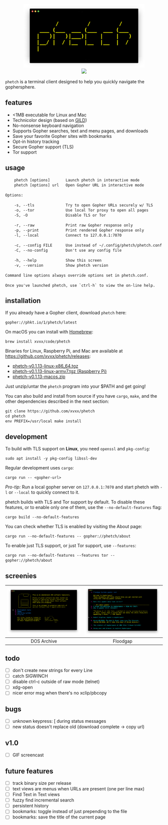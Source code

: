 <!--
      /         /         /
 ___ (___  ___ (___  ___ (___
|   )|   )|___)|    |    |   )
|__/ |  / |__  |__  |__  |  /
|
--> <p align="center"> <img src="./img/logo.png"> <br>
<a href="https://git.io/JveQo">
<img src="https://img.shields.io/github/v/release/xvxx/phetch?include_prereleases">
</a>
</p>

`phetch` is a terminal client designed to help you quickly navigate
the gophersphere.

## features

- <1MB executable for Linux and Mac
- Technicolor design (based on [GILD](https://github.com/xvxx/gild))
- No-nonsense keyboard navigation
- Supports Gopher searches, text and menu pages, and downloads
- Save your favorite Gopher sites with bookmarks
- Opt-in history tracking
- Secure Gopher support (TLS)
- Tor support

## usage

        phetch [options]       Launch phetch in interactive mode
        phetch [options] url   Open Gopher URL in interactive mode

    Options:

        -s, --tls              Try to open Gopher URLs securely w/ TLS
        -o, --tor              Use local Tor proxy to open all pages
        -S, -O                 Disable TLS or Tor
                                
        -r, --raw              Print raw Gopher response only
        -p, --print            Print rendered Gopher response only
        -l, --local            Connect to 127.0.0.1:7070

        -c, --config FILE      Use instead of ~/.config/phetch/phetch.conf
        -C, --no-config        Don't use any config file            
        
        -h, --help             Show this screen
        -v, --version          Show phetch version

    Command line options always override options set in phetch.conf.

    Once you've launched phetch, use `ctrl-h` to view the on-line help.

## installation

If you already have a Gopher client, download `phetch` here:

    gopher://phkt.io/1/phetch/latest

On macOS you can install with [Homebrew](https://brew.sh/):

    brew install xvxx/code/phetch

Binaries for Linux, Raspberry Pi, and Mac are available at
https://github.com/xvxx/phetch/releases:

- [phetch-v0.1.13-linux-x86_64.tgz][0]
- [phetch-v0.1.13-linux-armv7.tgz (Raspberry Pi)][1]
- [phetch-v0.1.13-macos.zip][2]

Just unzip/untar the `phetch` program into your $PATH and get going!

You can also build and install from source if you have `cargo`,
`make`, and the other dependencies described in the next section:

    git clone https://github.com/xvxx/phetch
    cd phetch
    env PREFIX=/usr/local make install

## development

To build with TLS support on **Linux**, you need `openssl` and
`pkg-config`:

    sudo apt install -y pkg-config libssl-dev

Regular development uses `cargo`:

    cargo run -- <gopher-url>

*Pro-tip:* Run a local gopher server on `127.0.0.1:7070` and start
phetch with `-l` or `--local` to quickly connect to it.

phetch builds with TLS and Tor support by default. To disable these
features, or to enable only one of them, use the
`--no-default-features` flag:

    cargo build --no-default-features

You can check whether TLS is enabled by visiting the About page:

    cargo run --no-default-features -- gopher://phetch/about

To enable just TLS support, or just Tor support, use `--features`:

    cargo run --no-default-features --features tor -- gopher://phetch/about

## screenies

|![DOS Archive](./img/dos.png)|![Floodgap](./img/menu-view.png)|
|:-:|:-:|
| DOS Archive | Floodgap |

## todo

- [ ] don't create new strings for every Line
- [ ] catch SIGWINCH
- [ ] disable ctrl-c outside of raw mode (telnet)
- [ ] xdg-open
- [ ] nicer error msg when there's no xclip/pbcopy

## bugs

- [ ] unknown keypress: [ during status messages
- [ ] new status doesn't replace old (download complete -> copy url)

## v1.0

- [ ] GIF screencast

## future features

- [ ] track binary size per release
- [ ] text views are menus when URLs are present (one per line max)
- [ ] Find Text in Text views
- [ ] fuzzy find incremental search
- [ ] persistent history
- [ ] bookmarks: toggle instead of just prepending to the file
- [ ] bookmarks: save the title of the current page

[0]: https://github.com/xvxx/phetch/releases/download/v0.1.13/phetch-v0.1.13-linux-x86_64.tgz
[1]: https://github.com/xvxx/phetch/releases/download/v0.1.13/phetch-v0.1.13-linux-armv7.tgz
[2]: https://github.com/xvxx/phetch/releases/download/v0.1.13/phetch-v0.1.13-macos.zip
